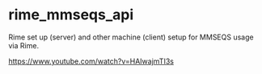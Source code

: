 # rime_mmseqs_api
Rime set up (server) and other machine (client) setup for MMSEQS usage via Rime.

https://www.youtube.com/watch?v=HAIwajmTI3s
